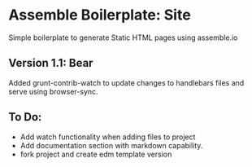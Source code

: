 # Assemble Boilerplate: Site

Simple boilerplate to generate Static HTML pages using assemble.io

## Version 1.1: Bear

Added grunt-contrib-watch to update changes to handlebars files and serve using browser-sync.

## To Do:

* Add watch functionality when adding files to project
* Add documentation section with markdown capability.
* fork project and create edm template version